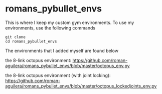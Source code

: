 # romans_pybullet_envs

This is where I keep my custom gym environments. To use my environments, use the following commands

```
git clone
cd romans_pybullet_envs
```



The environments that I added myself are found below

the 8-link octopus environment:
https://github.com/roman-aguilera/romans_pybullet_envs/blob/master/octopus_env.py

the 8-link octopus environment (with joint locking):
https://github.com/roman-aguilera/romans_pybullet_envs/blob/master/octopus_lockedjoints_env.py



